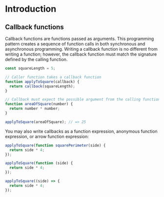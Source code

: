 # Introduction

## Callback functions

Callback functions are functions passed as arguments.
This programming pattern creates a sequence of function calls in both synchronous and asynchronous programming.
Writing a callback function is no different from writing a function; however, the callback function must match the signature defined by the calling function.

```javascript
const squareLength = 5;

// Caller function takes a callback function
function applyToSquare(callback) {
  return callback(squareLength);
}

// Callback must expect the possible argument from the calling function
function areaOfSquare(number) {
  return number * number;
}

applyToSquare(areaOfSquare); // => 25
```

You may also write callbacks as a function expression, anonymous function expression, or arrow function expression:

```javascript
applyToSquare(function squarePerimeter(side) {
  return side * 4;
});

applyToSquare(function (side) {
  return side * 4;
});

applyToSquare((side) => {
  return side * 4;
});
```
